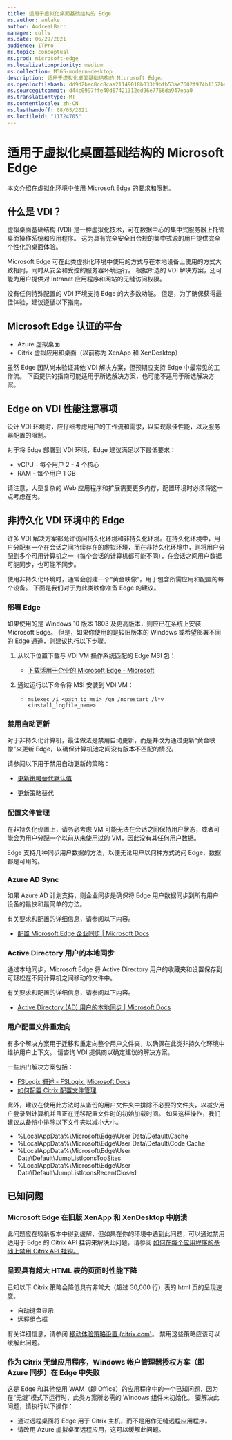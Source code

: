 ```yaml
---
title: 适用于虚拟化桌面基础结构的 Edge
ms.author: anlake
author: AndreaLBarr
manager: collw
ms.date: 06/29/2021
audience: ITPro
ms.topic: conceptual
ms.prod: microsoft-edge
ms.localizationpriority: medium
ms.collection: M365-modern-desktop
description: 适用于虚拟化桌面基础结构的 Microsoft Edge。
ms.openlocfilehash: dd9d2bec8cc8caa21149018b033b9bfb53ae7602f974b1152ba91ddbb7cdbab0
ms.sourcegitcommit: d44c0997ffe40d67421312ed96e7766da947eaa0
ms.translationtype: MT
ms.contentlocale: zh-CN
ms.lasthandoff: 08/05/2021
ms.locfileid: "11724705"
---
```

# <a name="microsoft-edge-for-virtualized-desktop-infrastructure"></a>适用于虚拟化桌面基础结构的 Microsoft Edge

本文介绍在虚拟化环境中使用 Microsoft Edge 的要求和限制。

## <a name="what-is-vdi"></a>什么是 VDI？

虚拟桌面基础结构 (VDI) 是一种虚拟化技术，可在数据中心的集中式服务器上托管桌面操作系统和应用程序。 这为具有完全安全且合规的集中式源的用户提供完全个性化的桌面体验。

Microsoft Edge 可在此类虚拟化环境中使用的方式与在本地设备上使用的方式大致相同，同时从安全和受控的服务器环境运行。 根据所选的 VDI 解决方案，还可能为用户提供对 Intranet 应用程序和网站的无缝访问权限。

没有任何特殊配置的 VDI 环境支持 Edge 的大多数功能。 但是，为了确保获得最佳体验，建议遵循以下指南。

## <a name="platforms-certified-for-edge"></a>Microsoft Edge 认证的平台

- Azure 虚拟桌面
- Citrix 虚拟应用和桌面（以前称为 XenApp 和 XenDesktop）

虽然 Edge 团队尚未验证其他 VDI 解决方案，但预期应支持 Edge 中最常见的工作流。 下面提供的指南可能适用于所选解决方案，也可能不适用于所选解决方案。

## <a name="edge-on-vdi-performance-considerations"></a>Edge on VDI 性能注意事项

设计 VDI 环境时，应仔细考虑用户的工作流和需求，以实现最佳性能，以及服务器配置的限制。

对于将 Edge 部署到 VDI 环境，Edge 建议满足以下最低要求：

- vCPU - 每个用户 2 - 4 个核心
- RAM - 每个用户 1 GB

请注意，大型复杂的 Web 应用程序和扩展需要更多内存，配置环境时必须将这一点考虑在内。

## <a name="edge-on-non-persisted-vdi-environments"></a>非持久化 VDI 环境中的 Edge

许多 VDI 解决方案都允许访问持久化环境和非持久化环境。在持久化环境中，用户分配有一个在会话之间持续存在的虚拟环境，而在非持久化环境中，则将用户分配到多个可用计算机之一（每个会话的计算机都可能不同），在会话之间用户数据可能同步，也可能不同步。

使用非持久化环境时，通常会创建一个“黄金映像”，用于包含所需应用和配置的每个设备。 下面是我们对于为此类映像准备 Edge 的建议。

### <a name="deploy-edge"></a>部署 Edge

如果使用的是 Windows 10 版本 1803 及更高版本，则应已在系统上安装 Microsoft Edge。 但是，如果你使用的是较旧版本的 Windows 或希望部署不同的 Edge 通道，则建议执行以下步骤。

1. 从以下位置下载与 VDI VM 操作系统匹配的 Edge MSI 包：

    - [下载适用于企业的 Microsoft Edge - Microsoft](https://www.microsoft.com/edge/business/download)

2. 通过运行以下命令将 MSI 安装到 VDI VM：

    - `msiexec /i <path_to_msi> /qn /norestart /l*v <install_logfile_name>`

### <a name="disable-automatic-updates"></a>禁用自动更新

对于非持久化计算机，最佳做法是禁用自动更新，而是并改为通过更新“黄金映像”来更新 Edge，以确保计算机池之间没有版本不匹配的情况。

请参阅以下用于禁用自动更新的策略：

- [更新策略替代默认值](/deployedge/microsoft-edge-update-policies#updatedefault)

- [更新策略替代](/deployedge/microsoft-edge-update-policies#update)

### <a name="profile-management"></a>配置文件管理

在非持久化设置上，请务必考虑 VM 可能无法在会话之间保持用户状态，或者可能会为用户分配一个以前从未使用过的 VM，因此没有其任何用户数据。

Edge 支持几种同步用户数据的方法，以便无论用户以何种方式访问 Edge，数据都是可用的。

### <a name="azure-ad-sync"></a>Azure AD Sync

如果 Azure AD 计划支持，则企业同步是确保将 Edge 用户数据同步到所有用户设备的最快和最简单的方法。  

有关要求和配置的详细信息，请参阅以下内容。  

- [配置 Microsoft Edge 企业同步 | Microsoft Docs](/deployedge/microsoft-edge-enterprise-sync)

### <a name="on-premise-sync-for-active-directory-users"></a>Active Directory 用户的本地同步

通过本地同步，Microsoft Edge 将 Active Directory 用户的收藏夹和设置保存到可轻松在不同计算机之间移动的文件中。  

有关要求和配置的详细信息，请参阅以下内容。  

- [Active Directory (AD) 用户的本地同步 | Microsoft Docs](/deployedge/microsoft-edge-on-premises-sync)

### <a name="user-profile-redirection"></a>用户配置文件重定向  

有多个解决方案用于迁移和重定向整个用户文件夹，以确保在此类非持久化环境中维护用户上下文。 请咨询 VDI 提供商以确定建议的解决方案。

一些热门解决方案包括：

- [FSLogix 概述 - FSLogix |Microsoft Docs](/fslogix/overview)
- [如何配置 Citrix 配置文件管理](https://support.citrix.com/article/CTX222893)

此外，建议在使用此方法时从备份的用户文件夹中排除不必要的文件夹，以减少用户登录到计算机并且正在迁移配置文件时的初始加载时间。 如果这样操作，我们建议从备份中排除以下文件夹以减小大小。

- %LocalAppData%\Microsoft\Edge\User Data\Default\Cache
- %LocalAppData%\Microsoft\Edge\User Data\Default\Code Cache
- %LocalAppData%\Microsoft\Edge\User Data\Default\JumpListIconsTopSites
- %LocalAppData%\Microsoft\Edge\User Data\Default\JumpListIconsRecentClosed

## <a name="known-issues"></a>已知问题

### <a name="microsoft-edge-crashes-in-older-versions-of-xenapp-and-xendesktop"></a>Microsoft Edge 在旧版 XenApp 和 XenDesktop 中崩溃

此问题应在较新版本中得到缓解，但如果在你的环境中遇到此问题，可以通过禁用适用于 Edge 的 Citrix API 挂钩来解决此问题，请参阅 [如何在每个应用程序的基础上禁用 Citrix API 挂钩。](https://support.citrix.com/article/CTX107825)

### <a name="degraded-performance-when-rendering-pages-with-exceptionally-large-html-tables"></a>呈现具有超大 HTML 表的页面时性能下降

已知以下 Citrix 策略会降低具有非常大（超过 30,000 行）表的 html 页的呈现速度。

- 自动键盘显示
- 远程组合框

有关详细信息，请参阅 [移动体验策略设置 (citrix.com)](https://docs.citrix.com/citrix-virtual-apps-desktops/policies/reference/ica-policy-settings/mobile-experience-policy-settings.html)。 禁用这些策略应该可以缓解此问题。

### <a name="windows-account-manager-authorization-scenarios-ie--azure-sync-fail-in-edge-when-run-as-a-citrix-seamless-application"></a>作为 Citrix 无缝应用程序，Windows 帐户管理器授权方案（即 Azure 同步）在 Edge 中失败

这是 Edge 和其他使用 WAM（即 Office）的应用程序中的一个已知问题，因为在“无缝”模式下运行时，此类方案所必需的 Windows 组件未初始化。 要解决此问题，请执行以下操作：

- 通过远程桌面将 Edge 用于 Citrix 主机，而不是用作无缝远程应用程序。
- 请改用 Azure 虚拟桌面远程应用，这可以缓解此问题。
